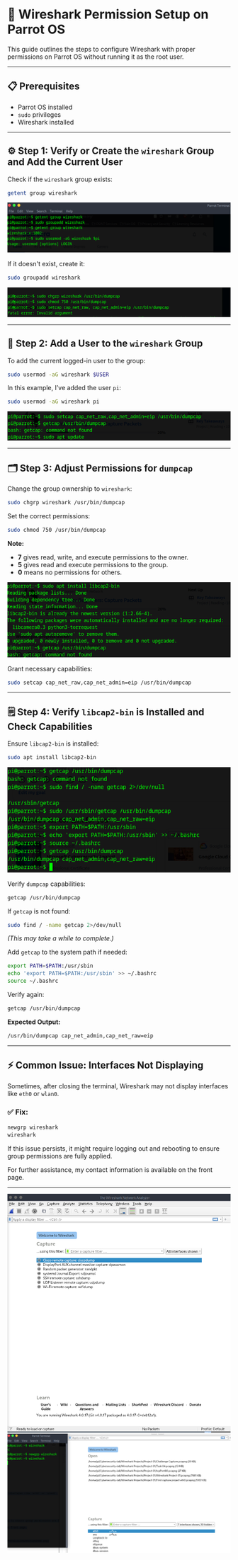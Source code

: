 # 🚈 Wireshark Permission Setup on Parrot OS

This guide outlines the steps to configure Wireshark with proper permissions on Parrot OS without running it as the root user.

---

## 📋 Prerequisites
- Parrot OS installed
- `sudo` privileges
- Wireshark installed

---

## ⚙️ Step 1: Verify or Create the `wireshark` Group and Add the Current User

Check if the `wireshark` group exists:
```bash
getent group wireshark
```
![Capture 1](screenshots/Wire_Shark_Permission_Setup/Wireshark%20Permission%20Setup%2001.png)

If it doesn't exist, create it:
```bash
sudo groupadd wireshark
```
![Capture 2](screenshots/Wire_Shark_Permission_Setup/Wireshark%20Permission%20Setup%2002.png)

---

## 👤 Step 2: Add a User to the `wireshark` Group

To add the current logged-in user to the group:
```bash
sudo usermod -aG wireshark $USER
```
In this example, I’ve added the user `pi`:
```bash
sudo usermod -aG wireshark pi
```
![Capture 3](screenshots/Wire_Shark_Permission_Setup/Wireshark%20Permission%20Setup%2003.png)

---

## 🗂️ Step 3: Adjust Permissions for `dumpcap`

Change the group ownership to `wireshark`:
```bash
sudo chgrp wireshark /usr/bin/dumpcap
```

Set the correct permissions:
```bash
sudo chmod 750 /usr/bin/dumpcap
```

**Note:**  
- **7** gives read, write, and execute permissions to the owner.  
- **5** gives read and execute permissions to the group.  
- **0** means no permissions for others.

![Capture 4](screenshots/Wire_Shark_Permission_Setup/Wireshark%20Permission%20Setup%2004.png)

Grant necessary capabilities:
```bash
sudo setcap cap_net_raw,cap_net_admin=eip /usr/bin/dumpcap
```

---

## 🗒️ Step 4: Verify `libcap2-bin` is Installed and Check Capabilities

Ensure `libcap2-bin` is installed:
```bash
sudo apt install libcap2-bin
```
![Capture 5](screenshots/Wire_Shark_Permission_Setup/Wireshark%20Permission%20Setup%2005.png)

Verify `dumpcap` capabilities:
```bash
getcap /usr/bin/dumpcap
```

If `getcap` is not found:
```bash
sudo find / -name getcap 2>/dev/null
```
*(This may take a while to complete.)*

Add `getcap` to the system path if needed:
```bash
export PATH=$PATH:/usr/sbin
echo 'export PATH=$PATH:/usr/sbin' >> ~/.bashrc
source ~/.bashrc
```

Verify again:
```bash
getcap /usr/bin/dumpcap
```

**Expected Output:**
```bash
/usr/bin/dumpcap cap_net_admin,cap_net_raw=eip
```

---

## ⚡ Common Issue: Interfaces Not Displaying

Sometimes, after closing the terminal, Wireshark may not display interfaces like `eth0` or `wlan0`.

### ✅ **Fix:**
```bash
newgrp wireshark
wireshark
```

If this issue persists, it might require logging out and rebooting to ensure group permissions are fully applied.

For further assistance, my contact information is available on the front page.

---

![Capture 6](screenshots/Wire_Shark_Permission_Setup/Wireshark%20Permission%20Setup%2006.png)
![Capture 7](screenshots/Wire_Shark_Permission_Setup/WireShark%20Permission%20Setup%2007.png)
